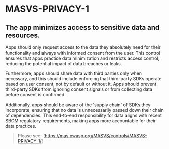 # MASVS-PRIVACY-1

## The app minimizes access to sensitive data and resources.

Apps should only request access to the data they absolutely need for their functionality and always with informed consent from the user. This control ensures that apps practice data minimization and restricts access control, reducing the potential impact of data breaches or leaks.

Furthermore, apps should share data with third parties only when necessary, and this should include enforcing that third-party SDKs operate based on user consent, not by default or without it. Apps should prevent third-party SDKs from ignoring consent signals or from collecting data before consent is confirmed.

Additionally, apps should be aware of the 'supply chain' of SDKs they incorporate, ensuring that no data is unnecessarily passed down their chain of dependencies. This end-to-end responsibility for data aligns with recent SBOM regulatory requirements, making apps more accountable for their data practices.

> Please see: (https://mas.owasp.org/MASVS/controls/MASVS-PRIVACY-1/)